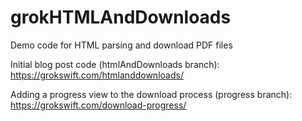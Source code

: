 # grokHTMLAndDownloads
Demo code for HTML parsing and download PDF files

Initial blog post code (htmlAndDownloads branch):
https://grokswift.com/htmlanddownloads/

Adding a progress view to the download process (progress branch):
https://grokswift.com/download-progress/


